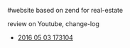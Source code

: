 ﻿#website based on zend for real-estate

review on Youtube, change-log

+ [2016 05 03 173104](https://www.youtube.com/watch?v=iQ1MlW7BT2g)
